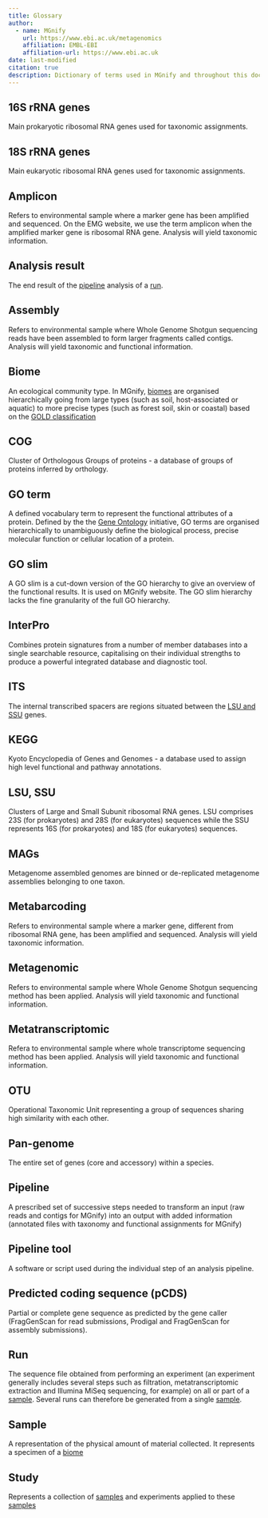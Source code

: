 ```yaml
---
title: Glossary
author: 
  - name: MGnify
    url: https://www.ebi.ac.uk/metagenomics
    affiliation: EMBL-EBI
    affiliation-url: https://www.ebi.ac.uk
date: last-modified
citation: true
description: Dictionary of terms used in MGnify and throughout this documentaiton
---
```


## 16S rRNA genes
Main prokaryotic ribosomal RNA genes used for taxonomic assignments. 

## 18S rRNA genes
Main eukaryotic ribosomal RNA genes used for taxonomic assignments.

## Amplicon
Refers to environmental sample where a marker gene has been amplified and sequenced. On the EMG website, we use the term amplicon when the amplified marker gene is ribosomal RNA gene. Analysis will yield taxonomic information.

## Analysis result
The end result of the [pipeline](#pipeline) analysis of a [run](#run).

## Assembly
Refers to environmental sample where Whole Genome Shotgun sequencing reads have been assembled to form larger fragments called contigs. Analysis will yield taxonomic and functional information.

## Biome
An ecological community type. In MGnify, [biomes](#biome) are organised hierarchically going from large types (such as soil, host-associated or aquatic) to more precise types (such as forest soil, skin or coastal) based on the [GOLD classification](https://gold.jgi.doe.gov/distribution#Classification)

## COG
Cluster of Orthologous Groups of proteins - a database of groups of proteins inferred by orthology.

## GO term
A defined vocabulary term to represent the functional attributes of a protein. Defined by the the [Gene Ontology](http://geneontology.org/) initiative, GO terms are organised hierarchically to unambiguously define the biological process, precise molecular function or cellular location of a protein.

## GO slim
A GO slim is a cut-down version of the GO hierarchy to give an overview of the functional results. It is used on MGnify website. The GO slim hierarchy lacks the fine granularity of the full GO hierarchy.

## InterPro
Combines protein signatures from a number of member databases into a single searchable resource, capitalising on their individual strengths to produce a powerful integrated database and diagnostic tool.

## ITS
The internal transcribed spacers are regions situated between the [LSU and SSU](#"lsu,%20ssu") genes.

## KEGG
Kyoto Encyclopedia of Genes and Genomes - a database used to assign high level functional and pathway annotations.

## LSU, SSU
Clusters of Large and Small Subunit ribosomal RNA genes. LSU comprises 23S (for prokaryotes) and 28S (for eukaryotes) sequences while the SSU represents 16S (for prokaryotes) and 18S (for eukaryotes) sequences.

## MAGs
Metagenome assembled genomes are binned or de-replicated metagenome assemblies belonging to one taxon.

## Metabarcoding
Refers to environmental sample where a marker gene, different from ribosomal RNA gene, has been amplified and sequenced. Analysis will yield taxonomic information.

## Metagenomic
Refers to environmental sample where Whole Genome Shotgun sequencing method has been applied. Analysis will yield taxonomic and functional information.

## Metatranscriptomic
Refera to environmental sample where whole transcriptome sequencing method has been applied. Analysis will yield taxonomic and functional information.

## OTU
Operational Taxonomic Unit representing a group of sequences sharing high similarity with each other.

## Pan-genome
The entire set of genes (core and accessory) within a species.

## Pipeline
A prescribed set of successive steps needed to transform an input (raw reads and contigs for MGnify) into an output with added information (annotated files with taxonomy and functional assignments for MGnify) 

## Pipeline tool	
A software or script used during the individual step of an analysis pipeline.

## Predicted coding sequence (pCDS)
Partial or complete gene sequence as predicted by the gene caller (FragGenScan for read submissions, Prodigal and FragGenScan for assembly submissions).

## Run
The sequence file obtained from performing an experiment (an experiment generally includes several steps such as filtration, metatranscriptomic extraction and Illumina MiSeq sequencing, for example) on all or part of a [sample](#sample). Several runs can therefore be generated from a single [sample](#sample).

## Sample
A representation of the physical amount of material collected. It represents a specimen of a [biome](#biome)

## Study
Represents a collection of [samples](#sample) and experiments applied to these [samples](#sample)


















